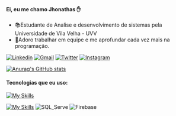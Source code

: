 #### Ei, eu me chamo Jhonathas ✋
  - 📚Estudante de Analise e desenvolvimento de sistemas pela Universidade de Vila Velha - UVV
  - 📖Adoro trabalhar em equipe e me aprofundar cada vez mais na programação.
  
[![Linkedin](https://img.shields.io/badge/-LinkedIn-blue?style=flat&logo=Linkedin&logoColor=white)](https://www.linkedin.com/in/jhonathas-souza-33891b245/)
[![Gmail](https://img.shields.io/badge/-Gmail-c14438?style=flat&logo=Gmail&logoColor=white)](mailto:jhonathas.souza8@gmail.com)
[![Twitter](https://img.shields.io/badge/-Twitter-1DA1F2?style=flat&logo=Twitter&logoColor=white)](https://twitter.com/KillerM18882795)
[![Instagram](https://img.shields.io/badge/-instagram-red?style=flat&logo=Instagram&logoColor=white)](https://www.instagram.com/jhonathas921/)

[![Anurag's GitHub stats](https://github-readme-stats.vercel.app/api?username=DevJhonathas&show_icons=true&theme=dracula)](https://github.com/DevJhonathas/github-readme-stats)

#### Tecnologias que eu uso:

[![My Skills](https://skillicons.dev/icons?i=js,ts,html,css,react,vue,vuetify,py,docker,figma,nodejs,java)]([https://skillicons.dev](https://github.com/DevJhonathas))


[![My Skills](https://skillicons.dev/icons?i=postgresql,mysql,mongodb)]([https://skillicons.dev](https://github.com/DevJhonathas))
![SQL_Serve](https://img.shields.io/badge/SQL%20Server-CC2927?style=for-the-badge&logo=microsoftsqlserver)
![Firebase](https://img.shields.io/badge/Firebase-eba834?style=for-the-badge&logo=firebase&logoColor=#f7ef02)



